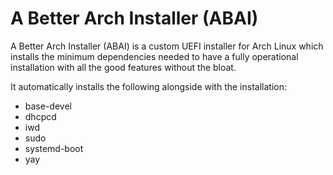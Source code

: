 # A Better Arch Installer (ABAI)
A Better Arch Installer (ABAI) is a custom UEFI installer for Arch Linux which installs the minimum dependencies needed to have a fully operational installation with all the good features without the bloat.

It automatically installs the following alongside with the installation:
- base-devel
- dhcpcd
- iwd
- sudo
- systemd-boot
- yay

